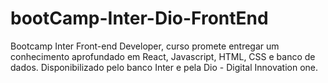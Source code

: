 # bootCamp-Inter-Dio-FrontEnd
Bootcamp Inter Front-end Developer, curso promete entregar um conhecimento aprofundado em React, Javascript, HTML, CSS e banco de dados. Disponibilizado pelo banco Inter e pela Dio - Digital Innovation one.
